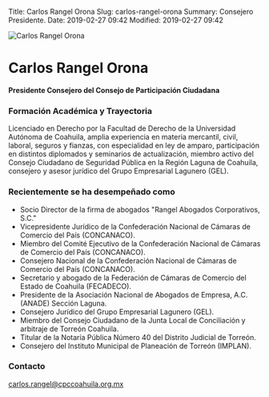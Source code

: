 Title: Carlos Rangel Orona
Slug: carlos-rangel-orona
Summary: Consejero Presidente.
Date: 2019-02-27 09:42
Modified: 2019-02-27 09:42


<img class="img-fluid" src="cpc-cro-200x200.jpg" alt="Carlos Rangel Orona">

# Carlos Rangel Orona

**Presidente Consejero del Consejo de Participación Ciudadana**

### Formación Académica y Trayectoria

Licenciado en Derecho por la Facultad de Derecho de la Universidad Autónoma de Coahuila, amplia experiencia en materia mercantil, civil, laboral, seguros y fianzas, con especialidad en ley de amparo, participación en distintos diplomados y seminarios de actualización, miembro activo del Consejo Ciudadano de Seguridad Pública en la Región Laguna de Coahuila, consejero y asesor jurídico del Grupo Empresarial Lagunero (GEL).

### Recientemente se ha desempeñado como

* Socio Director de la firma de abogados "Rangel Abogados Corporativos, S.C."
* Vicepresidente Jurídico de la Confederación Nacional de Cámaras de Comercio del País (CONCANACO).
* Miembro del Comité Ejecutivo de la Confederación Nacional de Cámaras de Comercio del País (CONCANACO).
* Consejero Nacional de la Confederación Nacional de Cámaras de Comercio del País (CONCANACO).
* Secretario y abogado de la Federación de Cámaras de Comercio del Estado de Coahuila (FECADECO).
* Presidente de la Asociación Nacional de Abogados de Empresa, A.C. (ANADE) Sección Laguna.
* Consejero Jurídico del Grupo Empresarial Lagunero (GEL).
* Miembro del Consejo Ciudadano de la Junta Local de Conciliación y arbitraje de Torreón Coahuila.
* Titular de la Notaría Pública Número 40 del Distrito Judicial de Torreón.
* Consejero del Instituto Municipal de Planeación de Torreón (IMPLAN).

### Contacto

<carlos.rangel@cpccoahuila.org.mx>
